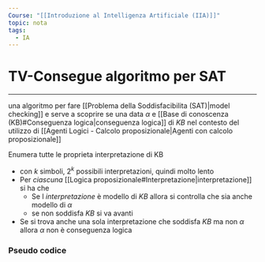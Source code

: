```yaml
---
Course: "[[Introduzione al Intelligenza Artificiale (IIA)]]"
topic: nota
tags:
  - IA
---
```



# TV-Consegue algoritmo per SAT
---
una algoritmo per fare [[Problema della Soddisfacibilita (SAT)|model checking]] e serve a scoprire se una data $\alpha$ e [[Base di conoscenza (KB)#Conseguenza logica|conseguenza logica]] di $KB$ nel contesto del utilizzo di [[Agenti Logici - Calcolo proposizionale|Agenti con calcolo proposizionale]]

Enumera tutte le proprieta interpretazione di KB
- con $k$ simboli, $2^k$ possibili interpretazioni, quindi molto lento
- Per _ciascuna_ [[Logica proposizionale#Interpretazione|interpretazione]] si ha che
	- Se l _interpretazione_ è modello di $KB$ allora si controlla che sia anche modello di $\alpha$
	- se non soddisfa $KB$ si va avanti
- Se si trova anche una sola interpretazione che soddisfa $KB$ ma non $\alpha$ allora $\alpha$ non è conseguenza logica


### Pseudo codice
```python

```